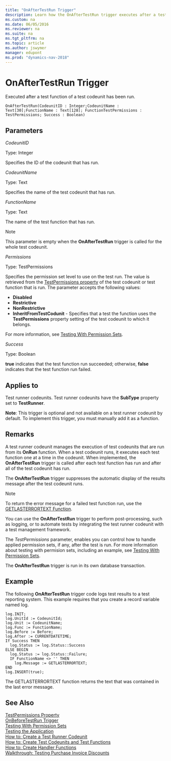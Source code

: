 ```yaml
---
title: "OnAfterTestRun Trigger"
description: Learn how the OnAfterTestRun trigger executes after a test function of a test codeunit has been run.
ms.custom: na
ms.date: 06/05/2016
ms.reviewer: na
ms.suite: na
ms.tgt_pltfrm: na
ms.topic: article
ms.author: jswymer
manager: edupont
ms.prod: "dynamics-nav-2018"
---
```

# OnAfterTestRun Trigger
Executed after a test function of a test codeunit has been run.

```
OnAfterTestRun(CodeunitID : Integer;CodeunitName : Text[30];FunctionName : Text[128]; FunctionTestPermissions : TestPermissions; Success : Boolean)
```

## Parameters
*CodeunitID*

Type: Integer

Specifies the ID of the codeunit that has run.

*CodeunitName*

Type: Text

Specifies the name of the test codeunit that has run.

*FunctionName*

Type: Text

The name of the test function that has run.

> [!NOTE]  
>  This parameter is empty when the **OnAfterTestRun** trigger is called for the whole test codeunit. 

*Permissions*

Type: TestPermissions

Specifies the permission set level to use on the test run. The value is retrieved from the [TestPermissions property](testing-permissionsets.md) of the test codeunit or test function that is run. The parameter accepts the following values:

*   **Disabled**
*   **Restrictive**
*   **NonRestrictive**
*   **InheritFromTestCodunit** - Specifies that a test the function uses the **TestPermissions** property setting of the test codeunit to which it belongs.

For more information, see [Testing With Permission Sets](testing-permissionsets.md). 

*Success*

Type: Boolean

**true** indicates that the test function run succeeded; otherwise, **false** indicates that the test function run failed.

## Applies to
Test runner codeunits. Test runner codeunits have the **SubType** property set to **TestRunner**.

**Note**: This trigger is optional and not available on a test runner codeunit by default. To implement this trigger, you must manually add it as a function.  

## Remarks
A test runner codeunit manages the execution of test codeunits that are run from its **OnRun** function. When a test codeunit runs, it executes each test function one at a time in the codeunit. When implemented, the **OnAfterTestRun** trigger is called after each test function has run and after all of the test codeunit has run.

The **OnAfterTestRun** trigger suppresses the automatic display of the results message after the test codeunit runs.

> [!NOTE]  
>  To return the error message for a failed test function run, use the [GETLASTERRORTEXT Function](GETLASTERRORTEXT-Function.md).  
  

You can use the **OnAfterTestRun** trigger to perform post-processing, such as logging, or to automate tests by integrating the test runner codeunit with a test management framework.

The *TestPermissions* parameter, enables you can control how to handle applied permission sets, if any, after the test is run. For more information about testing with permision sets, including an example, see [Testing With Permission Sets](testing-permissionsets.md).

The **OnAfterTestRun** trigger is run in its own database transaction.

##  Example
The following **OnAfterTestRun** trigger code logs test results to a test reporting system. This example requires that you create a record variable named log.

```
log.INIT;
log.UnitId := CodeunitId;
log.Unit := CodeunitName;
log.Func := FunctionName;
log.Before := Before;
log.After := CURRENTDATETIME;
If Success THEN
  log.Status := log.Status::Success
ELSE BEGIN
  log.Status := log.Status::Failure;
  IF FunctionName <> '' THEN
    log.Message := GETLASTERRORTEXT;
END
log.INSERT(true);
```

The GETLASTERRORTEXT function returns the text that was contained in the last error message.

## See Also  
[TestPermissions Property](property-testpermissions.md)  
[OnBeforeTestRun Trigger](trigger-onbeforetestrun.md)  
[Testing With Permission Sets](testing-permissionsets.md)  
[Testing the Application](Testing-the-Application.md)  
[How to: Create a Test Runner Codeunit](How-to--Create-a-Test-Runner-Codeunit.md)  
[How to: Create Test Codeunits and Test Functions](How-to--Create-Test-Codeunits-and-Test-Functions.md)  
[How to: Create Handler Functions](How-to--Create-Handler-Functions.md)  
[Walkthrough: Testing Purchase Invoice Discounts](Walkthrough--Testing-Purchase-Invoice-Discounts.md)  
